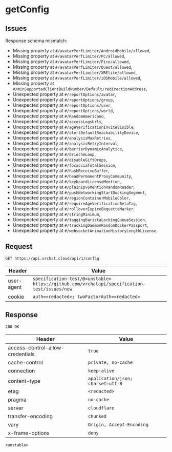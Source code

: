 # getConfig

## Issues
Response schema mismatch:
* Missing property at ``#/avatarPerfLimiter/AndroidMobile/allowed``,
* Missing property at ``#/avatarPerfLimiter/PC/allowed``,
* Missing property at ``#/avatarPerfLimiter/Pico/allowed``,
* Missing property at ``#/avatarPerfLimiter/Quest/allowed``,
* Missing property at ``#/avatarPerfLimiter/XRElite/allowed``,
* Missing property at ``#/avatarPerfLimiter/iOSMobile/allowed``,
* Missing property at ``#/minSupportedClientBuildNumber/Default/redirectionAddress``,
* Unexpected property at ``#/reportOptions/avatar``,
* Unexpected property at ``#/reportOptions/group``,
* Unexpected property at ``#/reportOptions/user``,
* Unexpected property at ``#/reportOptions/world``,
* Unexpected property at ``#/RandomAmericano``,
* Unexpected property at ``#/accessLogsUrls``,
* Unexpected property at ``#/ageVerificationInviteVisible``,
* Unexpected property at ``#/alertDefaultReachabilityDevice``,
* Unexpected property at ``#/analysisMaxRetries``,
* Unexpected property at ``#/analysisRetryInterval``,
* Unexpected property at ``#/barrierDynamicAnalytics``,
* Unexpected property at ``#/briocheLoop``,
* Unexpected property at ``#/disableGiftDrops``,
* Unexpected property at ``#/focacciaTotalSession``,
* Unexpected property at ``#/hashReceiveBuffer``,
* Unexpected property at ``#/headPermanentProxyCommunity``,
* Unexpected property at ``#/keyboardLicenseMention``,
* Unexpected property at ``#/plainIpv6MentionRandomReader``,
* Unexpected property at ``#/pushNetworkingStartDuckingSegment``,
* Unexpected property at ``#/regionContainerMobileColor``,
* Unexpected property at ``#/requireAgeVerificationBetaTag``,
* Unexpected property at ``#/rolloverExpireBaguetteMarker``,
* Unexpected property at ``#/stringMinimum``,
* Unexpected property at ``#/taggingBaristaLockingQueueSession``,
* Unexpected property at ``#/trackingDaemonRandomDockerPassport``,
* Unexpected property at ``#/websocketAnimationHistoryLengthLicense``.
## Request
`GET https://api.vrchat.cloud/api/1/config`

| Header | Value |
| ------ | ----- |
| user-agent | `specification-test/@<unstable> https://github.com/vrchatapi/specification-test/issues/new` |
| cookie | `auth=<redacted>; twoFactorAuth=<redacted>` |


## Response
`200 OK`

| Header | Value |
| ------ | ----- |
| access-control-allow-credentials | `true` |
| cache-control | `private, no-cache` |
| connection | `keep-alive` |
| content-type | `application/json; charset=utf-8` |
| etag | `<redacted>` |
| pragma | `no-cache` |
| server | `cloudflare` |
| transfer-encoding | `chunked` |
| vary | `Origin, Accept-Encoding` |
| x-frame-options | `deny` |

```jsonc
<unstable>
```
